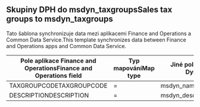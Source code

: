 ## <a name="sales-tax-groups-to-msdyn_taxgroups"></a><span data-ttu-id="e7243-101">Skupiny DPH do msdyn_taxgroups</span><span class="sxs-lookup"><span data-stu-id="e7243-101">Sales tax groups to msdyn_taxgroups</span></span>

<span data-ttu-id="e7243-102">Tato šablona synchronizuje data mezi aplikacemi Finance and Operations a Common Data Service.</span><span class="sxs-lookup"><span data-stu-id="e7243-102">This template synchronizes data between Finance and Operations apps and Common Data Service.</span></span>

<span data-ttu-id="e7243-103">Pole aplikace Finance and Operations</span><span class="sxs-lookup"><span data-stu-id="e7243-103">Finance and Operations field</span></span> | <span data-ttu-id="e7243-104">Typ mapování</span><span class="sxs-lookup"><span data-stu-id="e7243-104">Map type</span></span> | <span data-ttu-id="e7243-105">Jiné pole Dynamics 365</span><span class="sxs-lookup"><span data-stu-id="e7243-105">Other Dynamics 365 field</span></span> | <span data-ttu-id="e7243-106">Výchozí hodnota</span><span class="sxs-lookup"><span data-stu-id="e7243-106">Default value</span></span>
---|---|---|---
<span data-ttu-id="e7243-107">TAXGROUPCODE</span><span class="sxs-lookup"><span data-stu-id="e7243-107">TAXGROUPCODE</span></span> | = | <span data-ttu-id="e7243-108">msdyn_name</span><span class="sxs-lookup"><span data-stu-id="e7243-108">msdyn_name</span></span> | 
<span data-ttu-id="e7243-109">DESCRIPTION</span><span class="sxs-lookup"><span data-stu-id="e7243-109">DESCRIPTION</span></span> | = | <span data-ttu-id="e7243-110">msdyn_description</span><span class="sxs-lookup"><span data-stu-id="e7243-110">msdyn_description</span></span> | 
